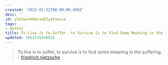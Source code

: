 ```yaml
---
created: '2022-01-22T00:00:00.000Z'
desc: ''
id: y5e2wonmhbraq62y4fannie
tags:
- quotes
title: To Live Is to Suffer  to Survive Is to Find Some Meaning in the Suffering
updated: 1652716548533
---
```

   
> To live is to suffer, to survive is to find some meaning in the suffering. - [friedrich nietzsche](../../resources/people/friedrich%20nietzsche.md)